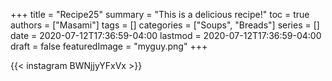 +++
title = "Recipe25"
summary = "This is a delicious recipe!"
toc = true
authors = ["Masami"]
tags = []
categories = ["Soups", "Breads"]
series = []
date = 2020-07-12T17:36:59-04:00
lastmod = 2020-07-12T17:36:59-04:00
draft = false
featuredImage = "myguy.png"
+++

{{< instagram BWNjjyYFxVx >}}
